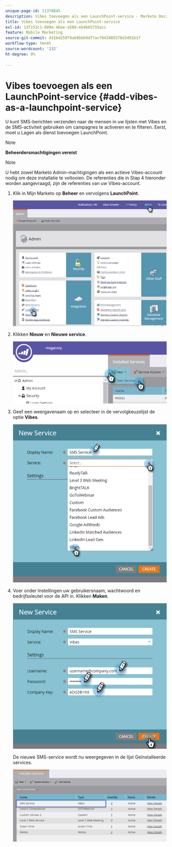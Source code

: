 ```yaml
---
unique-page-id: 11378845
description: Vibes toevoegen als een LaunchPoint-service - Marketo Docs - Productdocumentatie
title: Vibes toevoegen als een LaunchPoint-service
exl-id: 13f153c1-609e-4bee-a588-eb4665755acc
feature: Mobile Marketing
source-git-commit: 431bd258f9a68bbb9df7acf043085578d3d91b1f
workflow-type: tm+mt
source-wordcount: '132'
ht-degree: 0%

---
```


# Vibes toevoegen als een LaunchPoint-service {#add-vibes-as-a-launchpoint-service}

U kunt SMS-berichten verzenden naar de mensen in uw lijsten met Vibes en de SMS-activiteit gebruiken om campagnes te activeren en te filteren. Eerst, moet u Lagen als dienst toevoegen LaunchPoint.

>[!NOTE]
>
>**Beheerdersmachtigingen vereist**

>[!NOTE]
>
>U hebt zowel Marketo Admin-machtigingen als een actieve Vibes-account nodig om deze installatie te voltooien. De referenties die in Stap 4 hieronder worden aangevraagd, zijn de referenties van uw Vibes-account.

1. Klik in Mijn Marketo op **Beheer** en vervolgens **LaunchPoint**.

   ![](assets/image2016-7-27-9-3a31-3a17.png)

1. Klikken **Nieuw** en **Nieuwe service**.

   ![](assets/image2016-7-27-9-3a34-3a25.png)

1. Geef een weergavenaam op en selecteer in de vervolgkeuzelijst de optie **Vibes**.

   ![](assets/new-service-vibes.png)

1. Voer onder Instellingen uw gebruikersnaam, wachtwoord en bedrijfssleutel voor de API in. Klikken **Maken**.

   ![](assets/new-service-vibes-settings-2.png)

   De nieuwe SMS-service wordt nu weergegeven in de lijst Geïnstalleerde services.

   ![](assets/image2016-7-27-9-3a45-3a1.png)
